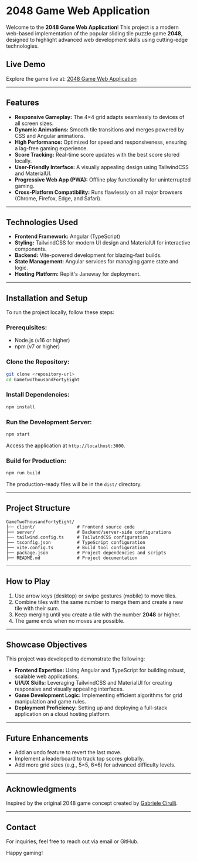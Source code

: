 # 2048 Game Web Application

Welcome to the **2048 Game Web Application**! This project is a modern web-based implementation of the popular sliding tile puzzle game **2048**, designed to highlight advanced web development skills using cutting-edge technologies.

## Live Demo
Explore the game live at: [2048 Game Web Application](https://ab33f6e8-c050-4103-85e1-75a63c9b60a6-00-8vaof3r0v1ry.janeway.replit.dev/)

---

## Features
- **Responsive Gameplay:** The 4×4 grid adapts seamlessly to devices of all screen sizes.
- **Dynamic Animations:** Smooth tile transitions and merges powered by CSS and Angular animations.
- **High Performance:** Optimized for speed and responsiveness, ensuring a lag-free gaming experience.
- **Score Tracking:** Real-time score updates with the best score stored locally.
- **User-Friendly Interface:** A visually appealing design using TailwindCSS and MaterialUI.
- **Progressive Web App (PWA):** Offline play functionality for uninterrupted gaming.
- **Cross-Platform Compatibility:** Runs flawlessly on all major browsers (Chrome, Firefox, Edge, and Safari).

---

## Technologies Used
- **Frontend Framework:** Angular (TypeScript)
- **Styling:** TailwindCSS for modern UI design and MaterialUI for interactive components.
- **Backend:** Vite-powered development for blazing-fast builds.
- **State Management:** Angular services for managing game state and logic.
- **Hosting Platform:** Replit's Janeway for deployment.

---

## Installation and Setup
To run the project locally, follow these steps:

### Prerequisites:
- Node.js (v16 or higher)
- npm (v7 or higher)

### Clone the Repository:
```bash
git clone <repository-url>
cd GameTwoThousandFortyEight
```

### Install Dependencies:
```bash
npm install
```

### Run the Development Server:
```bash
npm start
```
Access the application at `http://localhost:3000`.

### Build for Production:
```bash
npm run build
```
The production-ready files will be in the `dist/` directory.

---

## Project Structure
```
GameTwoThousandFortyEight/
├── client/                # Frontend source code
├── server/                # Backend/server-side configurations
├── tailwind.config.ts     # TailwindCSS configuration
├── tsconfig.json          # TypeScript configuration
├── vite.config.ts         # Build tool configuration
├── package.json           # Project dependencies and scripts
├── README.md              # Project documentation
```

---

## How to Play
1. Use arrow keys (desktop) or swipe gestures (mobile) to move tiles.
2. Combine tiles with the same number to merge them and create a new tile with their sum.
3. Keep merging until you create a tile with the number **2048** or higher.
4. The game ends when no moves are possible.

---

## Showcase Objectives
This project was developed to demonstrate the following:
- **Frontend Expertise:** Using Angular and TypeScript for building robust, scalable web applications.
- **UI/UX Skills:** Leveraging TailwindCSS and MaterialUI for creating responsive and visually appealing interfaces.
- **Game Development Logic:** Implementing efficient algorithms for grid manipulation and game rules.
- **Deployment Proficiency:** Setting up and deploying a full-stack application on a cloud hosting platform.

---

## Future Enhancements
- Add an undo feature to revert the last move.
- Implement a leaderboard to track top scores globally.
- Add more grid sizes (e.g., 5×5, 6×6) for advanced difficulty levels.

---

## Acknowledgments
Inspired by the original 2048 game concept created by [Gabriele Cirulli](https://github.com/gabrielecirulli).

---

## Contact
For inquiries, feel free to reach out via email or GitHub. 

Happy gaming!

